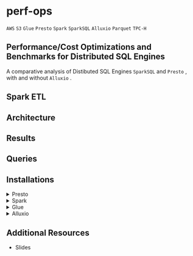 # perf-ops

`AWS` `S3` `Glue` `Presto` `Spark` `SparkSQL` `Alluxio` `Parquet` `TPC-H`

## Performance/Cost Optimizations and Benchmarks for Distributed SQL Engines

A comparative analysis of Distibuted SQL Engines `SparkSQL` and `Presto` , with and without `Alluxio` .

## Spark ETL

## Architecture

## Results

## Queries

## Installations

<details>
  <summary>Presto</summary>
  
  ## Heading
  1. A numbered
  2. list
     * With some
     * Sub bullets
</details>

<details>
  <summary>Spark</summary>
  
  ## Heading
  1. A numbered
  2. list
     * With some
     * Sub bullets
</details>

<details>
  <summary>Glue</summary>
  
  ## Heading
  1. A numbered
  2. list
     * With some
     * Sub bullets
</details>

<details>
  <summary>Alluxio</summary>
  
  ## Heading
  1. A numbered
  2. list
     * With some
     * Sub bullets
</details>

## Additional Resources

- Slides
